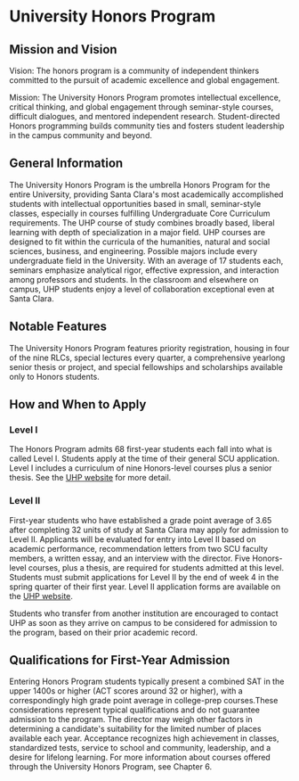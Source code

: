 University Honors Program
=========================

Mission and Vision
------------------

Vision: The honors program is a community of independent thinkers committed to the pursuit of academic excellence and global engagement.

Mission: The University Honors Program promotes intellectual excellence, critical thinking, and global engagement through seminar-style courses, difficult dialogues, and mentored independent research. Student-directed Honors programming builds community ties and fosters student leadership in the campus community and beyond.

General Information
-------------------

The University Honors Program is the umbrella Honors Program for the entire University, providing Santa Clara's most academically accomplished students with intellectual opportunities based in small, seminar-style classes, especially in courses fulfilling Undergraduate Core Curriculum requirements. The UHP course of study combines broadly based, liberal learning with depth of specialization in a major field. UHP courses are designed to fit within the curricula of the humanities, natural and social sciences, business, and engineering. Possible majors include every undergraduate field in the University. With an average of 17 students each, seminars emphasize analytical rigor, effective expression, and interaction among professors and students. In the classroom and elsewhere on campus, UHP students enjoy a level of collaboration exceptional even at Santa Clara.

Notable Features
----------------

The University Honors Program features priority registration, housing in four of the nine RLCs, special lectures every quarter, a comprehensive yearlong senior thesis or project, and special fellowships and scholarships available only to Honors students.

How and When to Apply
---------------------

### Level I

The Honors Program admits 68 first-year students each fall into what is called Level I. Students apply at the time of their general SCU application. Level I includes a curriculum of nine Honors-level courses plus a senior thesis. See the [UHP website](https://www.scu.edu/honors/) for more detail.

### Level II

First-year students who have established a grade point average of 3.65 after completing 32 units of study at Santa Clara may apply for admission to Level II. Applicants will be evaluated for entry into Level II based on academic performance, recommendation letters from two SCU faculty members, a written essay, and an interview with the director. Five Honors-level courses, plus a thesis, are required for students admitted at this level. Students must submit applications for Level II by the end of week 4 in the spring quarter of their first year. Level II application forms are available on the [UHP website](https://www.scu.edu/honors/).

Students who transfer from another institution are encouraged to contact UHP as soon as they arrive on campus to be considered for admission to the program, based on their prior academic record.

Qualifications for First-Year Admission
---------------------------------------

Entering Honors Program students typically present a combined SAT in the upper 1400s or higher (ACT scores around 32 or higher), with a correspondingly high grade point average in college-prep courses.These considerations represent typical qualifications and do not guarantee admission to the program. The director may weigh other factors in determining a candidate's suitability for the limited number of places available each year. Acceptance recognizes high achievement in classes, standardized tests, service to school and community, leadership, and a desire for lifelong learning. For more information about courses offered through the University Honors Program, see Chapter 6.
